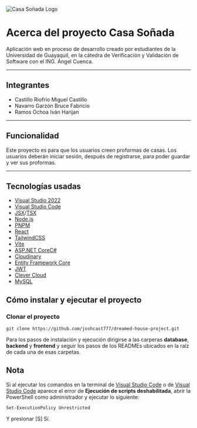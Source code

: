 ![Casa Soñada Logo](https://res.cloudinary.com/dnxfbzfoz/image/upload/v1675233141/dreamed-house/logo_yx6nb0.svg)

# Acerca del proyecto Casa Soñada

Aplicación web en proceso de desarrollo creado por estudiantes de la Universidad de Guayaquil, en la cátedra de Verificación y Validación de Software con el ING. Ángel Cuenca.

---

## Integrantes

- Castillo Riofrío Miguel Castillo
- Navarro Garzón Bruce Fabricio
- Ramos Ochoa Iván Harijan

---

## Funcionalidad

Este proyecto es para que los usuarios creen proformas de casas. Los usuarios deberán iniciar sesión, después de registrarse, para poder guardar y ver sus proformas.

---

## Tecnologías usadas

- [Visual Studio 2022](https://visualstudio.microsoft.com/vs/)
- [Visual Studio Code](https://code.visualstudio.com/)
- [JSX](https://beta.reactjs.org/learn/writing-markup-with-jsx)/[TSX](https://www.typescriptlang.org/docs/handbook/react.html)
- [Node.js](https://nodejs.org/en/)
- [PNPM](https://pnpm.io/)
- [React](https://reactjs.org/)
- [TailwindCSS](https://tailwindcss.com/)
- [Vite](https://vitejs.dev/)
- [ASP.NET Core](https://learn.microsoft.com/en-us/aspnet/core/introduction-to-aspnet-core?view=aspnetcore-7.0)[C#](https://learn.microsoft.com/en-us/dotnet/csharp/)
- [Cloudinary](https://cloudinary.com/)
- [Entity Framework Core](https://learn.microsoft.com/en-us/ef/core/)
- [JWT](https://jwt.io/)
- [Clever Cloud](https://www.clever-cloud.com/)
- [MySQL](https://dev.mysql.com/downloads/mysql/)

## Cómo instalar y ejecutar el proyecto

### Clonar el proyecto

```git
git clone https://github.com/joshcast777/dreamed-house-project.git
```

Para los pasos de instalación y ejecución dirigirse a las carperas **database**, **backend** y **frontend** y seguir los pasos de los READMEs ubicados en la raíz de cada una de esas carpetas.

## Nota

Si al ejecutar los comandos en la terminal de [Visual Studio Code](https://code.visualstudio.com/) o de [Visual Studio Code](https://code.visualstudio.com/) aparece el error de **Ejecución de scripts deshabilitada**, abrir la PowerShell como administrador y ejecutar lo siguiente:

```shell
Set-ExecutionPolicy Unrestricted
```

Y presionar [S] Sí.
